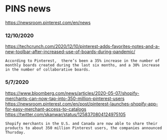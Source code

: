 # PINS news

https://newsroom.pinterest.com/en/news


### 12/10/2020
https://techcrunch.com/2020/12/10/pinterest-adds-favorites-notes-and-a-new-toolbar-after-increased-use-of-boards-during-pandemic/
```
According to Pinterest,  there’s been a 35% increase in the number of monthly boards created during the last six months, and a 30% increase in the number of collaborative boards.
```

### 5/7/2020
https://www.bloomberg.com/news/articles/2020-05-07/shopify-merchants-can-now-tap-into-350-million-pinterest-users
https://newsroom.pinterest.com/en/post/pinterest-launches-shopify-app-for-easy-merchant-access-to-catalogs
https://twitter.com/skanwar/status/1258370804124975105
```
Shopify merchants in the U.S. and Canada are now able to share their products to about 350 million Pinterest users, the companies announced Thursday.
```
